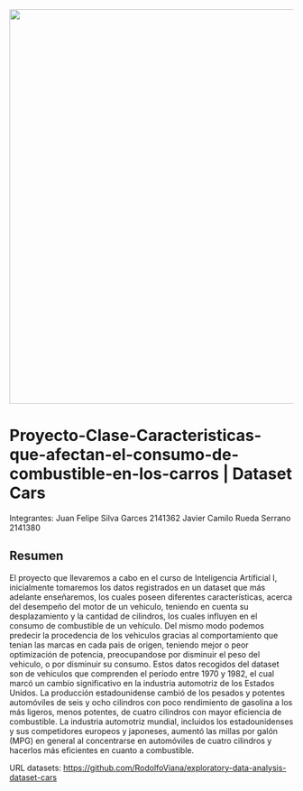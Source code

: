 <img src="../BANNER.jpg" style="width:700px;">



# Proyecto-Clase-Caracteristicas-que-afectan-el-consumo-de-combustible-en-los-carros | Dataset Cars

Integrantes: 
Juan Felipe Silva Garces 2141362
Javier Camilo Rueda Serrano 2141380

## Resumen

El proyecto que llevaremos a cabo en el curso de Inteligencia Artificial I, inicialmente tomaremos los datos registrados en un dataset que más adelante enseñaremos, los cuales poseen diferentes características, acerca del desempeño del motor de un vehiculo, teniendo en cuenta su desplazamiento y la cantidad de cilindros, los cuales influyen en el consumo de combustible de un vehículo. Del mismo modo podemos predecir la procedencia de los vehiculos gracias al comportamiento que tenian las marcas en cada pais de origen, teniendo mejor o peor optimización de potencia, preocupandose por disminuir el peso del vehiculo, o por disminuir su consumo. Estos datos recogidos del dataset son de vehiculos que comprenden el período entre 1970 y 1982, el cual marcó un cambio significativo en la industria automotriz de los Estados Unidos. La producción estadounidense cambió de los pesados y potentes automóviles de seis y ocho cilindros con poco rendimiento de gasolina a los más ligeros, menos potentes, de cuatro cilindros con mayor eficiencia de combustible. La industria automotriz mundial, incluidos los estadounidenses y sus competidores europeos y japoneses, aumentó las millas por galón (MPG) en general al concentrarse en automóviles de cuatro cilindros y hacerlos más eficientes en cuanto a combustible.

URL datasets: https://github.com/RodolfoViana/exploratory-data-analysis-dataset-cars


